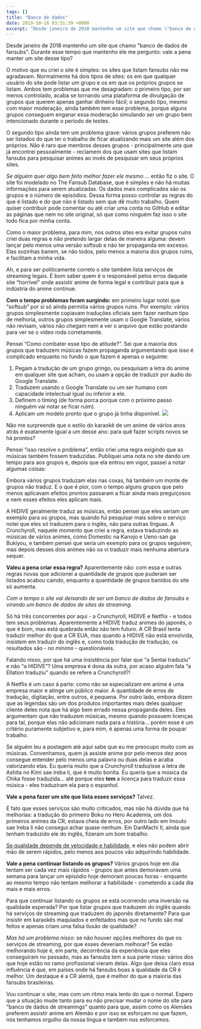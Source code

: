 ```yaml
---
tags: []
title: "Banco de dados"
date: 2019-10-16 03:51:39 +0000
excerpt: "Desde janeiro de 2018 mantenho um site que chamo \"banco de dados de fansubs\". Durante esse tempo que mantenho ele me pergunto: vale a pena..."
---
```


Desde janeiro de 2018 mantenho um site que chamo "banco de dados de fansubs". Durante esse tempo que mantenho ele me pergunto: vale a pena manter um site desse tipo?

O motivo que eu criei o site é simples: os sites que listam fansubs não me agradavam. Normalmente há dois tipos de sites: os em que qualquer usuário do site pode listar um grupo e os em que os próprios grupos se listam. Ambos tem problemas que me desagradam: o primeiro tipo, por ser menos controlado, acaba se tornando uma plataforma de divulgação de grupos que querem apenas ganhar dinheiro fácil; o segundo tipo, mesmo com maior moderação, ainda também tem esse problema, porque alguns grupos conseguem enganar essa moderação simulando ser um grupo bem intencionado durante o período de testes.

O segundo tipo ainda tem um problema grave: vários grupos preferem não ser listados do que ter o trabalho de ficar atualizando mais um site além dos próprios. Não é raro que membros desses grupos - principalmente *uns* que já encontrei pessoalmente - reclamem dos que usam sites que listam fansubs para pesquisar animes ao invés de pesquisar em seus próprios sites.

*Se alguém quer algo bem feito melhor fazer ele mesmo* ... então fiz o site. O site foi modelado no The Fansub Database, que é simples e não há muitas informações para serem atualizadas. Os dados mais complicados são os grupos e o número de episódios. Dessa forma posso controlar as regras do que é listado e do que não é listado sem que dê muito trabalho. Quem quiser contribuir pode comentar ou até criar uma conta no GitHub e editar as páginas que nem no site original, só que como ninguém faz isso o site todo fica por minha conta.

Como o maior problema, para mim, nos outros sites era evitar grupos ruins criei duas regras e não pretendo largar delas de maneira alguma: devem lançar pelo menos uma versão softsub e não ter propaganda em excesso. Elas sozinhas banem, se não todos, pelo menos a maioria dos grupos ruins, e facilitam a minha vida.

Ah, e para ser politicamente correto o site também lista serviços de streaming legais. É bom saber quem é o responsável pelos erros daquele site “horrível” onde assistir anime de forma legal e contribuir para que a indústria do anime continue.

**Com o tempo problemas foram surgindo:** em primeiro lugar notei que “softsub” por si só ainda permitia vários grupos ruins. Por exemplo: vários grupos simplesmente copiavam traduções oficiais sem fazer nenhum tipo de melhoria, outros grupos simplesmente usam o Google Translate, vários não revisam, vários não chegam nem a ver o arquivo que estão postando para ver se o vídeo roda corretamente.

Pensei “Como combater esse tipo de atitude?”. Sei que a maioria dos grupos que traduzem músicas fazem propaganda argumentando que isso é complicado enquanto no fundo o que fazem é apenas o seguinte:

1. Pegam a tradução de um grupo gringo, ou pesquisam a letra do anime em qualquer site que acham, ou usam a opção de traduzir por áudio do Google Translate.
2. Traduzem usando o Google Translate ou um ser humano com capacidade intelectual igual ou inferior a ele.
3. Definem o timing (de forma porca porque com o próximo passo ninguém vai notar se ficar ruim).
4. Aplicam um modelo pronto que o grupo já tinha disponível.![](https://i.imgur.com/cyUYDvb.png)

Não me surpreende que o estilo do karaokê de um anime de vários anos atrás é exatamente igual a um desse ano: para quê fazer scripts novos se há prontos?

Pensei “isso resolve o problema”, então criei uma regra exigindo que as músicas também fossem traduzidas. Publiquei uma nota no site dando um tempo para aos grupos e, depois que ela entrou em vigor, passei a notar algumas coisas:

Embora vários grupos traduzam elas nas coxas, há também um monte de grupos não traduz. E o que é pior, com o tempo alguns grupos que pelo menos aplicavam efeitos prontos passaram a ficar ainda mais preguiçosos e nem esses efeitos eles aplicam mais.

A HIDIVE geralmente traduz as músicas, então pensei que eles seriam um exemplo para os grupos, mas quando fui pesquisar mais sobre o serviço notei que eles só traduzem para o inglês, não para outras línguas. A Crunchyroll, naquele momento que criei a regra, estava traduzindo as músicas de vários animes, como Domestic na Kanojo e Ueno-san ga Bukiyou, e também pensei que seria um exemplo para os grupos seguirem, mas depois desses dois animes não os vi traduzir mais nenhuma abertura sequer.

**Valeu a pena criar essa regra?** Aparentemente não: com essa e outras regras novas que adicionei a quantidade de grupos que puderam ser listados acabou caindo, enquanto a quantidade de grupos banidos do site só aumenta.

*Com o tempo o site vai deixando de ser um banco de dados de fansubs e virando um banco de dados de sites de streaming.*

Só há três concorrentes por aqui - a Crunchyroll, HIDIVE e Netflix - e todos tem seus problemas. Aparentemente a HIDIVE traduz animes do japonês, o que é bom, mas está quebrada então não tem futuro. A CR Brasil tenta traduzir melhor do que a CR EUA, mas quando a HIDIVE não está envolvida, insistem em traduzir do inglês e, como toda tradução de tradução, os resultados são - *no mínimo* - questionáveis.

Falando nisso, por que há uma insistência por falar que “a Sentai traduziu” e não “a HIDIVE”? Uma empresa é dona da outra, por acaso alguém fala “a Ellation traduziu” quando se refere a Crunchyroll?!

A Netflix é um caso à parte: como não se especializam em anime é uma empresa maior e atinge um público maior. A quantidade de erros de tradução, digitação, entre outros, é pequena. Por outro lado, embora dizem que as legendas são um dos produtos importantes mais deles qualquer cliente deles nota que há algo bem errado nessa propaganda deles. Eles argumentam que não traduzem músicas, mesmo quando possuem licenças para tal, porque elas não adicionam nada para a história… porém esse é um critério puramente subjetivo e, para mim, é apenas uma forma de poupar trabalho.

Se alguém leu a postagem até aqui sabe que eu me preocupo muito com as músicas. Convenhamos, quem já assiste anime por pelo menos dez anos consegue entender pelo menos uma palavra ou duas delas e acaba valorizando elas. Eu queria muito que a Crunchyroll traduzisse a letra de Ashita no Kimi sae ireba Ii, que é muito bonita. Eu queria que a música da Chika fosse traduzida... até porque eles **tem**  a licença para traduzir essa música - eles traduziram ela para o espanhol.

**Vale a pena fazer um site que lista esses serviços?**  Talvez.

É fato que esses serviços são muito criticados, mas não há dúvida que há melhorias: a tradução do primeiro Boku no Hero Academia, um dos primeiros animes da CR, estava cheia de erros, por outro lado em Imouto sae Ireba Ii não consegui achar quase nenhum. Em DanMachi II, ainda que tenham traduzido ele do inglês, fizeram um bom trabalho.

[Se qualidade depende de velocidade e habilidade](https://youtu.be/inbjhcMu46g?t=666), e eles não podem abrir mão de serem rápidos, pelo menos aos poucos vão adquirindo habilidade.

**Vale a pena continuar listando os grupos?** Vários grupos hoje em dia tentam ser cada vez mais rápidos - grupos que antes demoravam uma semana para lançar um episódio hoje demoram poucas horas - enquanto ao mesmo tempo não tentam melhorar a habilidade - cometendo a cada dia mais e mais erros.

Para que continuar listando os grupos se está ocorrendo uma inversão na qualidade esperada? Por que listar grupos que traduzem do inglês quando há serviços de streaming que traduzem do japonês diretamente? Para que insistir em karaokês maquiados e enfeitados mas que no fundo são mal feitos e apenas criam uma falsa ilusão de qualidade?

*Mas há um problema nisso:* se não houver opções melhores do que os serviços de streaming, por que esses deveriam melhorar? Se estão melhorando hoje é, em parte, decorrência da experiência que eles conseguiram no passado, mas as fansubs tem a sua parte nisso: vários dos que hoje estão no ramo profissional vieram delas. Algo que deixa claro essa influência é que, em países onde há fansubs boas a qualidade da CR é melhor. Um destaque é a CR alemã, que é melhor do que a maioria das fansubs brasileiras.

Vou continuar o site, mas com um ritmo mais lento do que o normal. Espero que a situação mude tanto para eu não precisar mudar o nome do site para “banco de dados de streamings” quanto para que, assim como os Alemães preferem assistir anime em Alemão e por isso se esforçam no que fazem, nós tenhamos orgulho da nossa língua e também nos esforcemos.